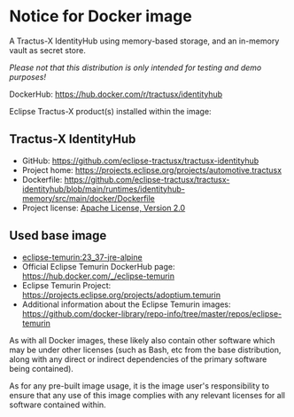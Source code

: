 # Notice for Docker image

A Tractus-X IdentityHub using memory-based storage, and an in-memory vault as secret store.

_Please not that this distribution is only intended for testing and demo purposes!_

DockerHub: <https://hub.docker.com/r/tractusx/identityhub>

Eclipse Tractus-X product(s) installed within the image:

## Tractus-X IdentityHub

- GitHub: <https://github.com/eclipse-tractusx/tractusx-identityhub>
- Project home: <https://projects.eclipse.org/projects/automotive.tractusx>
- Dockerfile: <https://github.com/eclipse-tractusx/tractusx-identityhub/blob/main/runtimes/identityhub-memory/src/main/docker/Dockerfile>
- Project license: [Apache License, Version 2.0](https://github.com/eclipse-tractusx/tractusx-edc/blob/main/LICENSE)

## Used base image

- [eclipse-temurin:23_37-jre-alpine](https://github.com/adoptium/containers)
- Official Eclipse Temurin DockerHub page: <https://hub.docker.com/_/eclipse-temurin>
- Eclipse Temurin Project: <https://projects.eclipse.org/projects/adoptium.temurin>
- Additional information about the Eclipse Temurin
  images: <https://github.com/docker-library/repo-info/tree/master/repos/eclipse-temurin>

As with all Docker images, these likely also contain other software which may be under other licenses (such as Bash, etc
from the base distribution, along with any direct or indirect dependencies of the primary software being contained).

As for any pre-built image usage, it is the image user's responsibility to ensure that any use of this image complies
with any relevant licenses for all software contained within.
